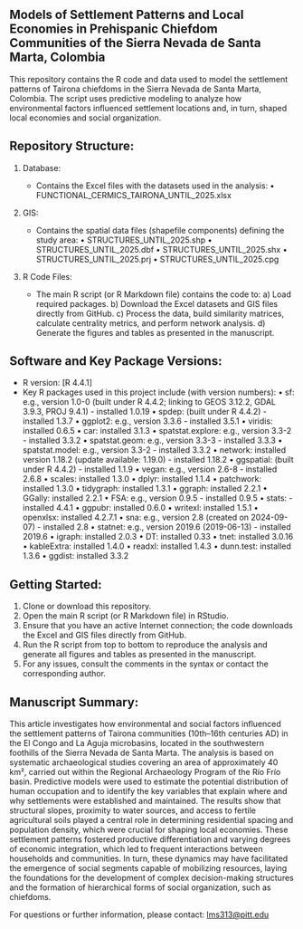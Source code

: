 Models of Settlement Patterns and Local Economies in Prehispanic Chiefdom Communities of the Sierra Nevada de Santa Marta, Colombia
--------------------------------------------------------------

This repository contains the R code and data used to model the settlement patterns of Tairona chiefdoms in the Sierra Nevada de Santa Marta, Colombia. The script uses predictive modeling to analyze how environmental factors influenced settlement locations and, in turn, shaped local economies and social organization.

Repository Structure:
----------------------------------
1. Database:
   - Contains the Excel files with the datasets used in the analysis:
     • FUNCTIONAL_CERMICS_TAIRONA_UNTIL_2025.xlsx

2. GIS:
   - Contains the spatial data files (shapefile components) defining the study area:
     • STRUCTURES_UNTIL_2025.shp
     • STRUCTURES_UNTIL_2025.dbf
     • STRUCTURES_UNTIL_2025.shx
     • STRUCTURES_UNTIL_2025.prj
     • STRUCTURES_UNTIL_2025.cpg

3. R Code Files:
   - The main R script (or R Markdown file) contains the code to:
     a) Load required packages.
     b) Download the Excel datasets and GIS files directly from GitHub.
     c) Process the data, build similarity matrices, calculate centrality metrics, and perform network analysis.
     d) Generate the figures and tables as presented in the manuscript.

Software and Key Package Versions:
----------------------------------
- R version: [R 4.4.1]
- Key R packages used in this project include (with version numbers):
  • sf: e.g., version 1.0-0 (built under R 4.4.2; linking to GEOS 3.12.2, GDAL 3.9.3, PROJ 9.4.1) - installed 1.0.19 
  • spdep: (built under R 4.4.2) - installed 1.3.7 
  • ggplot2: e.g., version 3.3.6 - installed 3.5.1 
  • viridis: installed 0.6.5 
  • car: installed 3.1.3 
  • spatstat.explore: e.g., version 3.3-2 - installed 3.3.2 
  • spatstat.geom: e.g., version 3.3-3 - installed 3.3.3 
  • spatstat.model: e.g., version 3.3-2 - installed 3.3.2 
  • network: installed version 1.18.2 (update available: 1.19.0) - installed 1.18.2 
  • ggspatial: (built under R 4.4.2) - installed 1.1.9 
  • vegan: e.g., version 2.6-8 - installed 2.6.8 
  • scales: installed 1.3.0 
  • dplyr: installed 1.1.4 
  • patchwork: installed 1.3.0 
  • tidygraph: installed 1.3.1 
  • ggraph: installed 2.2.1 
  • GGally: installed 2.2.1 
  • FSA: e.g., version 0.9.5 - installed 0.9.5 
  • stats: - installed 4.4.1 
  • ggpubr: installed 0.6.0 
  • writexl: installed 1.5.1 
  • openxlsx: installed 4.2.7.1 
  • sna: e.g., version 2.8 (created on 2024-09-07) - installed 2.8 
  • statnet: e.g., version 2019.6 (2019-06-13) - installed 2019.6 
  • igraph: installed 2.0.3 
  • DT: installed 0.33 
  • tnet: installed 3.0.16 
  • kableExtra: installed 1.4.0 
  • readxl: installed 1.4.3 
  • dunn.test: installed 1.3.6 
  • ggdist: installed 3.3.2 

Getting Started:
----------------------------------
1. Clone or download this repository.
2. Open the main R script (or R Markdown file) in RStudio.
3. Ensure that you have an active Internet connection; the code downloads the Excel and GIS files directly from GitHub.
4. Run the R script from top to bottom to reproduce the analysis and generate all figures and tables as presented in the manuscript.
5. For any issues, consult the comments in the syntax or contact the corresponding author.

Manuscript Summary:
----------------------------------
This article investigates how environmental and social factors influenced the settlement patterns of Tairona communities (10th–16th centuries AD) in the El Congo and La Aguja microbasins, located in the southwestern foothills of the Sierra Nevada de Santa Marta. The analysis is based on systematic archaeological studies covering an area of approximately 40 km², carried out within the Regional Archaeology Program of the Río Frío basin. Predictive models were used to estimate the potential distribution of human occupation and to identify the key variables that explain where and why settlements were established and maintained. The results show that structural slopes, proximity to water sources, and access to fertile agricultural soils played a central role in determining residential spacing and population density, which were crucial for shaping local economies. These settlement patterns fostered productive differentiation and varying degrees of economic integration, which led to frequent interactions between households and communities. In turn, these dynamics may have facilitated the emergence of social segments capable of mobilizing resources, laying the foundations for the development of complex decision-making structures and the formation of hierarchical forms of social organization, such as chiefdoms.

For questions or further information, please contact:
lms313@pitt.edu
